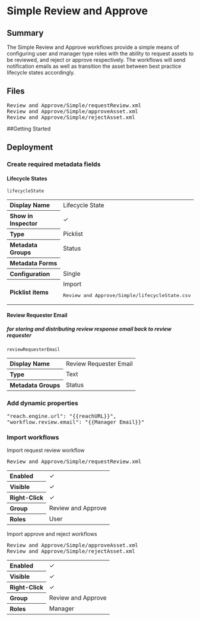 # Simple Review and Approve

## Summary
The Simple Review and Approve workflows provide a simple means of configuring user and manager type roles with the ability to request assets to be reviewed, and reject or approve respectively. The workflows will send notification emails as well as transition the asset between best practice lifecycle states accordingly.

## Files
<pre>
Review and Approve/Simple/requestReview.xml
Review and Approve/Simple/approveAsset.xml
Review and Approve/Simple/rejectAsset.xml
</pre>

##Getting Started

## Deployment
### Create required metadata fields
#### Lifecycle States
`lifecycleState`
<table>
	<tr><th style="text-align:left;">Display Name</th><td>Lifecycle State</td></tr>
	<tr><th style="text-align:left;">Show in Inspector</th><td>✓</td></tr>
	<tr><th style="text-align:left;">Type</th><td>Picklist</td></tr>
	<tr><th style="text-align:left;">Metadata Groups</th><td>Status</td></tr>
	<tr><th style="text-align:left;">Metadata Forms</th><td></td></tr>
	<tr><th style="text-align:left;">Configuration</th><td>Single</td></tr>
	<tr><th style="text-align:left;">Picklist items</th><td>Import<pre>Review and Approve/Simple/lifecycleState.csv</pre></td></tr>
</table>

#### Review Requester Email
##### for storing and distributing review response email back to review requester
`reviewRequesterEmail`
<table>
	<tr><th style="text-align:left;">Display Name</th><td>Review Requester Email</td></tr>
	<tr><th style="text-align:left;">Type</th><td>Text</td></tr>
	<tr><th style="text-align:left;">Metadata Groups</th><td>Status</td></tr>
</table>

### Add dynamic properties
<pre>
"reach.engine.url": "{{reachURL}}",
"workflow.review.email": "{{Manager Email}}"
</pre>

### Import workflows
Import request review workflow
<pre>
Review and Approve/Simple/requestReview.xml
</pre>
<table>
	<tr><th style="text-align:left;">Enabled</th><td>✓</td></tr>
	<tr><th style="text-align:left;">Visible</th><td>✓</td></tr>
	<tr><th style="text-align:left;">Right-Click</th><td>✓</td></tr>
	<tr><th style="text-align:left;">Group</th><td>Review and Approve</td></tr>
	<tr><th style="text-align:left;">Roles</th><td>User</td></tr>
</table>

Import approve and reject workflows
<pre>
Review and Approve/Simple/approveAsset.xml
Review and Approve/Simple/rejectAsset.xml
</pre>
<table>
	<tr><th style="text-align:left;">Enabled</th><td>✓</td></tr>
	<tr><th style="text-align:left;">Visible</th><td>✓</td></tr>
	<tr><th style="text-align:left;">Right-Click</th><td>✓</td></tr>
	<tr><th style="text-align:left;">Group</th><td>Review and Approve</td></tr>
	<tr><th style="text-align:left;">Roles</th><td>Manager</td></tr>
</table>
